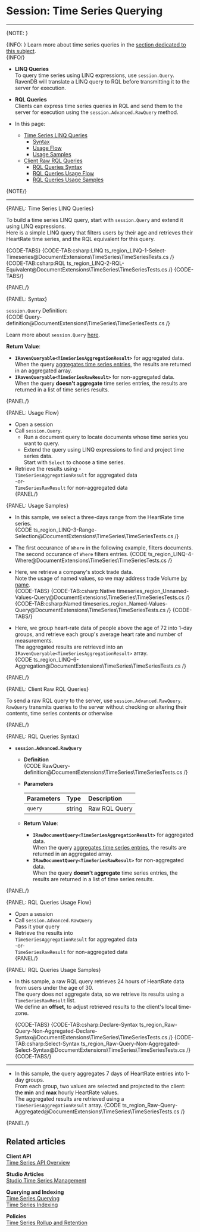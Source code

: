 ﻿# Session: Time Series Querying 
---

{NOTE: }

   {INFO: }
   Learn more about time series queries in the [section dedicated to this subject](../../../../document-extensions/timeseries/querying/overview-and-syntax).  
   {INFO/}

* **LINQ Queries**  
  To query time series using LINQ expressions, use `session.Query`.  
  RavenDB will translate a LINQ query to RQL before transmitting 
  it to the server for execution.  
* **RQL Queries**  
  Clients can express time series queries in RQL and send them to the server 
  for execution using the `session.Advanced.RawQuery` method.  

* In this page:  
   * [Time Series LINQ Queries](../../../../document-extensions/timeseries/client-api/session/querying#time-series-linq-queries)  
      * [Syntax](../../../../document-extensions/timeseries/client-api/session/querying#syntax)  
      * [Usage Flow](../../../../document-extensions/timeseries/client-api/session/querying#usage-flow)  
      * [Usage Samples](../../../../document-extensions/timeseries/client-api/session/querying#usage-samples)  
   * [Client Raw RQL Queries](../../../../document-extensions/timeseries/client-api/session/querying#client-raw-rql-queries)  
      * [RQL Queries Syntax](../../../../document-extensions/timeseries/client-api/session/querying#rql-queries-syntax)  
      * [RQL Queries Usage Flow](../../../../document-extensions/timeseries/client-api/session/querying#rql-queries-usage-flow)  
      * [RQL Queries Usage Samples](../../../../document-extensions/timeseries/client-api/session/querying#rql-queries-usage-samples)  

{NOTE/}

---

{PANEL: Time Series LINQ Queries}

To build a time series LINQ query, start with `session.Query` and extend it 
using LINQ expressions.  
Here is a simple LINQ query that filters users by their age and retrieves their 
HeartRate time series, and the RQL equivalent for this query.  

{CODE-TABS}
{CODE-TAB:csharp:LINQ ts_region_LINQ-1-Select-Timeseries@DocumentExtensions\TimeSeries\TimeSeriesTests.cs /}
{CODE-TAB:csharp:RQL ts_region_LINQ-2-RQL-Equivalent@DocumentExtensions\TimeSeries\TimeSeriesTests.cs /}
{CODE-TABS/}

{PANEL/}

{PANEL: Syntax}

`session.Query` Definition:  
{CODE Query-definition@DocumentExtensions\TimeSeries\TimeSeriesTests.cs /}

Learn more about `session.Query` [here](../../../../client-api/session/querying/how-to-query#session.query).  

**Return Value**:  

* **`IRavenQueryable<TimeSeriesAggregationResult>`**  for aggregated data.  
  When the query 
  [aggregates time series entries](../../../../document-extensions/timeseries/querying/aggregation-and-projections), 
  the results are returned in an aggregated array.  
* **`IRavenQueryable<TimeSeriesRawResult>`** for non-aggregated data.  
  When the query **doesn't aggregate** time series entries, 
  the results are returned in a list of time series results.  

{PANEL/}

{PANEL: Usage Flow}

* Open a session  
* Call `session.Query`.  
   - Run a document query to locate documents whose time series you want to query.  
   - Extend the query using LINQ expressions to find and project time series data.  
     Start with `Select` to choose a time series.  
* Retrieve the results using -  
  `TimeSeriesAggregationResult` for aggregated data  
   -or-  
  `TimeSeriesRawResult` for non-aggregated data  
{PANEL/}

{PANEL: Usage Samples}

* In this sample, we select a three-days range from the HeartRate time series.  
  {CODE ts_region_LINQ-3-Range-Selection@DocumentExtensions\TimeSeries\TimeSeriesTests.cs /}

* The first occurance of `Where` in the following example, filters documents.  
  The second occurance of `Where` filters entries.
  {CODE ts_region_LINQ-4-Where@DocumentExtensions\TimeSeries\TimeSeriesTests.cs /}

* Here, we retrieve a company's stock trade data.  
  Note the usage of named values, so we may address trade Volume [by name](../../../../document-extensions/timeseries/client-api/named-time-series-values).  
   {CODE-TABS}
   {CODE-TAB:csharp:Native timeseries_region_Unnamed-Values-Query@DocumentExtensions\TimeSeries\TimeSeriesTests.cs /}
   {CODE-TAB:csharp:Named timeseries_region_Named-Values-Query@DocumentExtensions\TimeSeries\TimeSeriesTests.cs /}
   {CODE-TABS/}

* Here, we group heart-rate data of people above the age of 72 
  into 1-day groups, and retrieve each group's average heart rate and number of measurements.  
  The aggregated results are retrieved into an `IRavenQueryable<TimeSeriesAggregationResult>` array.  
  {CODE ts_region_LINQ-6-Aggregation@DocumentExtensions\TimeSeries\TimeSeriesTests.cs /}

{PANEL/}

{PANEL: Client Raw RQL Queries}

To send a raw RQL query to the server, use `session.Advanced.RawQuery`.  
`RawQuery` transmits queries to the server without checking or altering 
their contents, time series contents or otherwise  

{PANEL/}

{PANEL: RQL Queries Syntax}

* **`session.Advanced.RawQuery`**  
   * **Definition**  
      {CODE RawQuery-definition@DocumentExtensions\TimeSeries\TimeSeriesTests.cs /}

   * **Parameters**  

        | Parameters | Type | Description |
        |:-------------|:-------------|:-------------|
        | `query` | string | Raw RQL Query |

   * **Return Value**:  
      * **`IRawDocumentQuery<TimeSeriesAggregationResult>`**  for aggregated data.  
        When the query 
        [aggregates time series entries](../../../../document-extensions/timeseries/querying/aggregation-and-projections), 
        the results are returned in an aggregated array.  
      * **`IRawDocumentQuery<TimeSeriesRawResult>`** for non-aggregated data.  
        When the query **doesn't aggregate** time series entries, 
        the results are returned in a list of time series results.  

{PANEL/}

{PANEL: RQL Queries Usage Flow}

* Open a session  
* Call `session.Advanced.RawQuery`  
  Pass it your query  
* Retrieve the results into  
   `TimeSeriesAggregationResult` for aggregated data  
    -or-  
   `TimeSeriesRawResult` for non-aggregated data  
{PANEL/}

{PANEL: RQL Queries Usage Samples}

* In this sample, a raw RQL query retrieves 24 hours of HeartRate data from users under the age of 30.  
  The query does not aggregate data, so we retrieve its results using a `TimeSeriesRawResult` list.  
  We define an **offset**, to adjust retrieved results to the client's local time-zone.  

    {CODE-TABS}
    {CODE-TAB:csharp:Declare-Syntax ts_region_Raw-Query-Non-Aggregated-Declare-Syntax@DocumentExtensions\TimeSeries\TimeSeriesTests.cs /}
    {CODE-TAB:csharp:Select-Syntax ts_region_Raw-Query-Non-Aggregated-Select-Syntax@DocumentExtensions\TimeSeries\TimeSeriesTests.cs /}
    {CODE-TABS/}

---

* In this sample, the query aggregates 7 days of HeartRate entries into 1-day groups.  
  From each group, two values are selected and projected to the client: the **min** 
  and **max** hourly HeartRate values.  
  The aggregated results are retrieved using a `TimeSeriesAggregationResult` array.
    {CODE ts_region_Raw-Query-Aggregated@DocumentExtensions\TimeSeries\TimeSeriesTests.cs /}

{PANEL/}

## Related articles

**Client API**  
[Time Series API Overview](../../../../document-extensions/timeseries/client-api/overview)  

**Studio Articles**  
[Studio Time Series Management](../../../../studio/database/document-extensions/time-series)  

**Querying and Indexing**  
[Time Series Querying](../../../../document-extensions/timeseries/querying/overview-and-syntax)  
[Time Series Indexing](../../../../document-extensions/timeseries/indexing)  

**Policies**  
[Time Series Rollup and Retention](../../../../document-extensions/timeseries/rollup-and-retention)  
